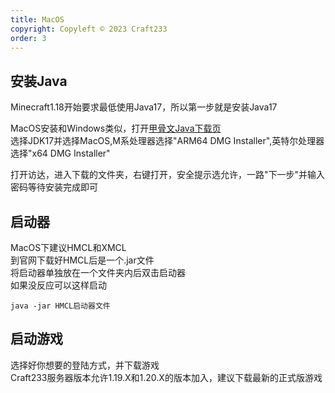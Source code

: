 ```yaml
---
title: MacOS
copyright: Copyleft © 2023 Craft233
order: 3
---
```

## 安装Java
Minecraft1.18开始要求最低使用Java17，所以第一步就是安装Java17  
  
MacOS安装和Windows类似，打开[甲骨文Java下载页](https://www.oracle.com/cn/java/technologies/downloads/)  
选择JDK17并选择MacOS,M系处理器选择"ARM64 DMG Installer",英特尔处理器选择"x64 DMG Installer"    


打开访达，进入下载的文件夹，右键打开，安全提示选允许，一路"下一步"并输入密码等待安装完成即可 
## 启动器
MacOS下建议HMCL和XMCL  
到官网下载好HMCL后是一个.jar文件  
将启动器单独放在一个文件夹内后双击启动器  
如果没反应可以这样启动 
```
java -jar HMCL启动器文件
```
## 启动游戏  
选择好你想要的登陆方式，并下载游戏  
Craft233服务器版本允许1.19.X和1.20.X的版本加入，建议下载最新的正式版游戏  